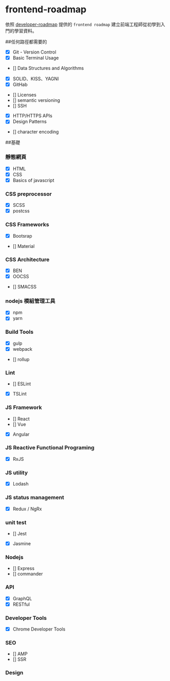 # frontend-roadmap

依照 [developer-roadmap](https://github.com/kamranahmedse/developer-roadmap) 提供的 `frontend roadmap` 建立前端工程師從初學到入門的學習資料。

##任何路徑都需要的

+ [x] Git - Version Control
+ [x] Basic Terminal Usage
+ [] Data Structures and Algorithms
+ [x] SOLID、KISS、YAGNI 
+ [x] GitHab
+ [] Licenses
+ [] semantic versioning
+ [] SSH
+ [x] HTTP/HTTPS APIs
+ [x] Design Patterns
+ [] character encoding

##基礎

### 靜態網頁

+ [x] HTML
+ [x] CSS
+ [x] Basics of javascript

### CSS preprocessor

+ [x] SCSS
+ [x] postcss

### CSS Frameworks

+ [x] Bootsrap
+ [] Material

### CSS Architecture

+ [x] BEN
+ [x] OOCSS
+ [] SMACSS 

### nodejs 模組管理工具

+ [x] npm
+ [x] yarn

### Build Tools

+ [x] gulp
+ [x] webpack
+ [] rollup

### Lint

+ [] ESLint
+ [x] TSLint

### JS Framework

+ [] React
+ [] Vue
+ [x] Angular

### JS Reactive Functional Programing

+ [x] RxJS

### JS utility

+ [x] Lodash

### JS status management

+ [x] Redux / NgRx

### unit test

+ [] Jest
+ [x] Jasmine

### Nodejs

+ [] Express
+ [] commander

### API

+ [x] GraphQL
+ [x] RESTful

### Developer Tools

+ [x] Chrome Developer Tools

### SEO

+ [] AMP
+ [] SSR

### Design


